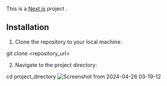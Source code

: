 This is a [Next.js](https://nextjs.org/) project .

## Installation

1. Clone the repository to your local machine:

git clone <repository_url>

2. Navigate to the project directory:

cd project_directory
![Screenshot from 2024-04-26 03-19-12](https://github.com/Hasanelmestrah/NextJsNoteApp/assets/116690334/83f75434-35e3-46f0-ad15-c36cc391f926)
